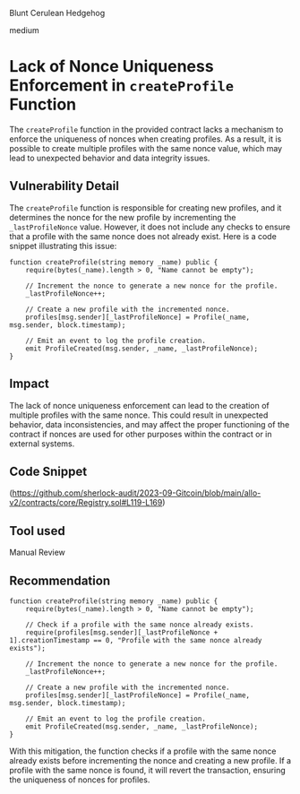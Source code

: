 Blunt Cerulean Hedgehog

medium

# Lack of Nonce Uniqueness Enforcement in `createProfile` Function
The `createProfile` function in the provided contract lacks a mechanism to enforce the uniqueness of nonces when creating profiles. As a result, it is possible to create multiple profiles with the same nonce value, which may lead to unexpected behavior and data integrity issues.
## Vulnerability Detail
The `createProfile` function is responsible for creating new profiles, and it determines the nonce for the new profile by incrementing the `_lastProfileNonce` value. However, it does not include any checks to ensure that a profile with the same nonce does not already exist. Here is a code snippet illustrating this issue:
```solidity
function createProfile(string memory _name) public {
    require(bytes(_name).length > 0, "Name cannot be empty");
    
    // Increment the nonce to generate a new nonce for the profile.
    _lastProfileNonce++;
    
    // Create a new profile with the incremented nonce.
    profiles[msg.sender][_lastProfileNonce] = Profile(_name, msg.sender, block.timestamp);
    
    // Emit an event to log the profile creation.
    emit ProfileCreated(msg.sender, _name, _lastProfileNonce);
}

```
## Impact
The lack of nonce uniqueness enforcement can lead to the creation of multiple profiles with the same nonce. This could result in unexpected behavior, data inconsistencies, and may affect the proper functioning of the contract if nonces are used for other purposes within the contract or in external systems.
## Code Snippet
(https://github.com/sherlock-audit/2023-09-Gitcoin/blob/main/allo-v2/contracts/core/Registry.sol#L119-L169)
## Tool used

Manual Review

## Recommendation
```solidity
function createProfile(string memory _name) public {
    require(bytes(_name).length > 0, "Name cannot be empty");
    
    // Check if a profile with the same nonce already exists.
    require(profiles[msg.sender][_lastProfileNonce + 1].creationTimestamp == 0, "Profile with the same nonce already exists");
    
    // Increment the nonce to generate a new nonce for the profile.
    _lastProfileNonce++;
    
    // Create a new profile with the incremented nonce.
    profiles[msg.sender][_lastProfileNonce] = Profile(_name, msg.sender, block.timestamp);
    
    // Emit an event to log the profile creation.
    emit ProfileCreated(msg.sender, _name, _lastProfileNonce);
}
```
With this mitigation, the function checks if a profile with the same nonce already exists before incrementing the nonce and creating a new profile. If a profile with the same nonce is found, it will revert the transaction, ensuring the uniqueness of nonces for profiles.